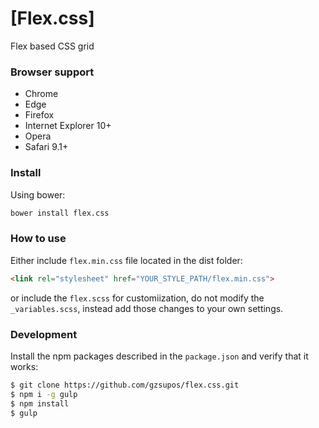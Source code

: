 # [Flex.css]

Flex based CSS grid

### Browser support
* Chrome
* Edge
* Firefox
* Internet Explorer 10+
* Opera
* Safari 9.1+

### Install
Using bower:
```sh
bower install flex.css
```

### How to use
Either include `flex.min.css` file located in the dist folder:

```html
<link rel="stylesheet" href="YOUR_STYLE_PATH/flex.min.css">
```

or include the `flex.scss` for customiization, do not modify the `_variables.scss`, instead add those changes to your own settings.

### Development
Install the npm packages described in the `package.json` and verify that it works:

```sh
$ git clone https://github.com/gzsupos/flex.css.git
$ npm i -g gulp
$ npm install
$ gulp
```
